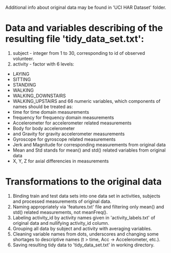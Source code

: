 Additional info about original data may be found in 'UCI HAR Dataset' folder.

# Data and variables describing of the resulting file 'tidy_data_set.txt':
1. subject - integer from 1 to 30, corresponding to id of observed volunteer.
2. activity - factor with 6 levels:
* LAYING
* SITTING
* STANDING
* WALKING
* WALKING_DOWNSTAIRS
* WALKING_UPSTAIRS
and 66 numeric variables, which components of names should be treated as:
* time for time domain measurements
* frequency for frequency domain measurements
* Accelerometer for accelerometer related measurements
* Body for body accelerometer
* and Gravity for gravity accelerometer measurements
* Gyroscope for gyroscope related measurements
* Jerk and Magnitude for corresponding measurements from original data
* Mean and Std stands for mean() and std() related variables from original data
* X, Y, Z for axial differencies in measurements

# Transformations to the original data
1. Binding train and test data sets into one data set in activities, subjects and processed measurements of original data.
2. Naming appropriately via 'features.txt' file and filtering only mean() and std() related measurements, not meanFreq().
3. Labeling activity_id by activity names given in 'activity_labels.txt' of original data and nullifying activity_id column.
4. Grouping all data by subject and activity with averaging variables.
5. Cleaning variable names from dots, underscores and changing some shortages to descriptive names (t > time, Acc -> Accelerometer, etc.).
6. Saving resulting tidy data to 'tidy_data_set.txt' in working directory.